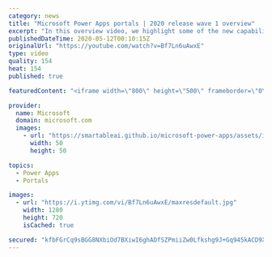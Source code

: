 ```yaml
---
category: news
title: "Microsoft Power Apps portals | 2020 release wave 1 overview"
excerpt: "In this overview video, we highlight some of the new capabilities included in the latest update to Microsoft Power Apps portals.     Here are the capabilities covered:   •    Power BI integration, so you can quickly add Power BI reports, tables, and dashboards to your portals without coding.  •    Themes"
publishedDateTime: 2020-05-12T00:10:15Z
originalUrl: "https://youtube.com/watch?v=Bf7Ln6uAwxE"
type: video
quality: 154
heat: 154
published: true

featuredContent: "<iframe width=\"800\" height=\"500\" frameborder=\"0\" src=\"https://www.youtube.com/embed/Bf7Ln6uAwxE\" allow=\"accelerometer; autoplay; encrypted-media; gyroscope; picture-in-picture\" allowfullscreen></iframe>"

provider:
  name: Microsoft
  domain: microsoft.com
  images:
    - url: "https://smartableai.github.io/microsoft-power-apps/assets/images/organizations/microsoft.com-50x50.jpg"
      width: 50
      height: 50

topics:
  - Power Apps
  - Portals

images:
  - url: "https://i.ytimg.com/vi/Bf7Ln6uAwxE/maxresdefault.jpg"
    width: 1280
    height: 720
    isCached: true

secured: "kfbFGrCq9sBGG8NXbiOd7BXiwI6ghADfSZPmiiZw0Lfkshg9J+Gq945kACD9XpN0XIiBay8YgNqW7Dt1mo0uvmUpjfHikUGpe9G9E/ejiuOP6NXYR/5LHSTaN3uUKuUQpU8kIUnQq78H9q8Wp8M8CiIooZAg9CJbl7DE9LQxvz2F6BjBclygSxj1jpl1TIPVTWS2tOXeeQ7AtZIccRSJHyNWOAQSg0M6kjWKmlSrC68oIJWJCdw1uzmgATRVZMo9TmM9Yn6/8tYfSNq1KLcS1ArZE8yeaLmLVO63Vk+exKEVTHR6Qvr7F6yEaXMoVscrBORBnILzjd5xU5xDAnmUure6cNuYOa17oIRI2cvhwVP99HBrCxjJOGCE7880nzBB/l3xfpaIfikr69P0BJ/DRWHURxsdYJRRRlB+3UaWI+O5XyeXyQUFpvqITZDZTx5I;lXiIK7rMVMHbskmPG/KKnQ=="
---
```


